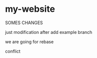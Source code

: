 # my-website
SOMES CHANGES

just modification after add example branch

we are going for rebase

conflict
